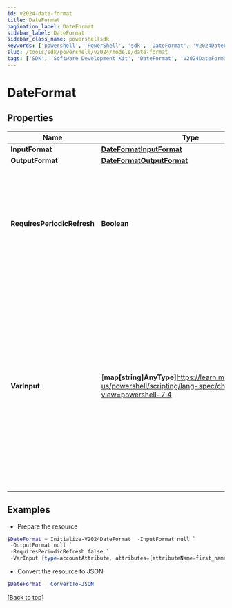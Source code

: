 ```yaml
---
id: v2024-date-format
title: DateFormat
pagination_label: DateFormat
sidebar_label: DateFormat
sidebar_class_name: powershellsdk
keywords: ['powershell', 'PowerShell', 'sdk', 'DateFormat', 'V2024DateFormat'] 
slug: /tools/sdk/powershell/v2024/models/date-format
tags: ['SDK', 'Software Development Kit', 'DateFormat', 'V2024DateFormat']
---
```



# DateFormat

## Properties

Name | Type | Description | Notes
------------ | ------------- | ------------- | -------------
**InputFormat** | [**DateFormatInputFormat**](date-format-input-format) |  | [optional] 
**OutputFormat** | [**DateFormatOutputFormat**](date-format-output-format) |  | [optional] 
**RequiresPeriodicRefresh** | **Boolean** | A value that indicates whether the transform logic should be re-evaluated every evening as part of the identity refresh process | [optional] [default to $false]
**VarInput** | [**map[string]AnyType**]https://learn.microsoft.com/en-us/powershell/scripting/lang-spec/chapter-04?view=powershell-7.4 | This is an optional attribute that can explicitly define the input data which will be fed into the transform logic. If input is not provided, the transform will take its input from the source and attribute combination configured via the UI. | [optional] 

## Examples

- Prepare the resource
```powershell
$DateFormat = Initialize-V2024DateFormat  -InputFormat null `
 -OutputFormat null `
 -RequiresPeriodicRefresh false `
 -VarInput {type=accountAttribute, attributes={attributeName=first_name, sourceName=Source}}
```

- Convert the resource to JSON
```powershell
$DateFormat | ConvertTo-JSON
```


[[Back to top]](#) 

